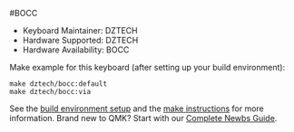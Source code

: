 #BOCC

* Keyboard Maintainer: DZTECH
* Hardware Supported: DZTECH
* Hardware Availability: BOCC

Make example for this keyboard (after setting up your build environment):

    make dztech/bocc:default
    make dztech/bocc:via

See the [build environment setup](https://docs.qmk.fm/#/getting_started_build_tools) and the [make instructions](https://docs.qmk.fm/#/getting_started_make_guide) for more information. Brand new to QMK? Start with our [Complete Newbs Guide](https://docs.qmk.fm/#/newbs).
